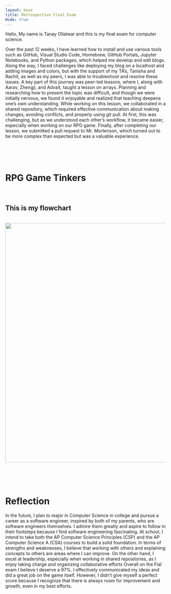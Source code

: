```yaml
---
layout: base
title: Retrospective Final Exam
Hide: true
---
```


Hello, My name is Tanay Ollalwar and this is my final exam for computer science.
<br>

Over the past 12 weeks, I have learned how to install and use various tools such as GitHub, Visual Studio Code, Homebrew, GitHub Portals, Jupyter Notebooks, and Python packages, which helped me develop and edit blogs. Along the way, I faced challenges like deploying my blog on a localhost and adding images and colors, but with the support of my TA’s, Tanisha and Rachit, as well as my peers, I was able to troubleshoot and resolve these issues. A key part of this journey was peer-led lessons, where I, along with Aarav, Zhengji, and Advait, taught a lesson on arrays. Planning and researching how to present the topic was difficult, and though we were initially nervous, we found it enjoyable and realized that teaching deepens one’s own understanding. While working on this lesson, we collaborated in a shared repository, which required effective communication about making changes, avoiding conflicts, and properly using git pull. At first, this was challenging, but as we understood each other’s workflow, it became easier, especially when working on our RPG game. Finally, after completing our lesson, we submitted a pull request to Mr. Mortenson, which turned out to be more complex than expected but was a valuable experience.

<br><br><br>
<h1>RPG Game Tinkers</h1>
<br>



<h2>This is my flowchart</h2>
<br>
<img src="https://github.com/user-attachments/assets/09674c9f-62f4-48d7-8a9c-61bd0e82c352" width="1000" height="750" >

<br><br><br>
<h1>Reflection</h1>
In the future, I plan to major in Computer Science in college and pursue a career as a software engineer, inspired by both of my parents, who are software engineers themselves. I admire them greatly and aspire to follow in their footsteps because I find software engineering fascinating. At school, I intend to take both the AP Computer Science Principles (CSP) and the AP Computer Science A (CSA) courses to build a solid foundation. In terms of strengths and weaknesses, I believe that working with others and explaining concepts to others are areas where I can improve. On the other hand, I excel at leadership, especially when working in shared repositories, as I enjoy taking charge and organizing collaborative efforts Overall on the Fial exam I believe I deserve a 97%. I effectively communicated my ideas and did a great job on the game itself. However, I didn’t give myself a perfect score because I recognize that there is always room for improvement and growth, even in my best efforts.
